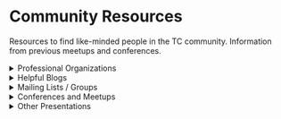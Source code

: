 # Community Resources

Resources to find like-minded people in the TC community. Information from previous meetups and conferences.
<details>
<summary>Professional Organizations</summary>

* [Write the Docs](https://www.writethedocs.org) &ndash; International group with a presence in Israel. They have meetups and conferences. They also have an awesome slack channel. 
* [Tekom](https://www.technical-communication.org) &ndash; An organization out of Europe with chapters in 12 countries and over 10,000 members. They have regular activities throughout Europe, Israel, and Asia (China, Japan, India, etc.). There is a chapter in Israel and they host events regularly (4-5 per year), and are currently offering online webinars and programs. Ask Paula Stern for details: paula@writepoint.com.
* [STC](https://www.stc.org/) &ndash; Society for Technical Communication. An international professional organization out of the US. There is currently no chapter in Israel. 
* [ProComm](https://procomm.ieee.org/) &ndash; IEEE's TechComm group.  
* [CIDM](https://www.infomanagementcenter.com/) &ndash; Center for Information-Development Management. An organization of information development, training, and support managers from around the world. CIDM facilitates collaboration regarding information development among skilled managers in the information industry.  
* [Bobcoup ](https://bocoup.com/services) &ndash; Technology consulting services.  
* [Contribute to Drupal's Documentation](https://www.drupal.org/community/contributor-guide/contribution-areas/documentation) &ndash; Drupal is the best digital experience platform (DXP) on the web.  
* [Drupal Slack Channels](https://www.drupal.org/community/contributor-guide/reference-information/talk/tools/slack)  
* [The Good Docs Project Community](https://thegooddocsproject.dev/community/) &ndash; A community of technical writers, developers, UX designers, and more who work together to make software documentation better.  
* [GitHub Docs Contributing Guide](https://github.com/github/docs/blob/main/CONTRIBUTING.md#reviewing) &ndash; Contribute to GitHub Docs! 
</details>

<details>
<summary>Helpful Blogs</summary>

* [Tom Johnson](https://www.linkedin.com/in/ACoAAABKbO4BhPgNXb4ZLwyR51SNF-BUvO0Ijzo/)'s blog [I'd Rather Be Writing](https://idratherbewriting.com/) &ndash; Exploring technical trends and innovations.  
* [Alyssa Rock's blog](https://alyssarock.pro/?page_id=110) &ndash; Technical Writing blog.    
* [Every Page is Page One](https://everypageispageone.com/) &ndash; Mark Baker's Content Strategy and Technical Communication Blog.  
* [Ffeathers](https://ffeathers.wordpress.com/) &ndash; a Technical Writing and Fiction Blog. 
</details>

<details>
<summary>Mailing Lists / Groups</summary>

* [Techshoret](https://www.facebook.com/groups/techshoret) &ndash; Facebook Group for Israeli Technical Communication Specialists Facebook.  
* [Microcopy & UX Writing](https://www.facebook.com/groups/microcopy) &ndash; the largest UX writing community in the world on Facebook.  
* [Opensource.com](https://opensource.com/about) &ndash; open group creating daily publication focused on open source and Linux tutorials, stories, and resources.  
</details>

<details>
<summary>Conferences and Meetups</summary>

#### Write the Docs Conference, Portland 2021. Sketchnotes

* [Sketchnotes for Jessica Garson's presentation](https://twitter.com/writethedocs/status/1386733059383431172)  
* [Sketchnotes for Daniele Procida's presentation](https://twitter.com/writethedocs/status/1386745642362490885)  
* [Sketchnotes for Paris Buttfield Addison's presentation](https://twitter.com/writethedocs/status/1386822901345787909?s=20)  
* [Sketchnotes for Swapnil Ogale's presentation](https://twitter.com/writethedocs/status/1386813086791831563)  
* [Sketchnotes for Rachael Miller Stavchansky's presentation](https://twitter.com/writethedocs/status/1386799496965861379?s=20)  
* [Sketchnotes for Sarah R. Rodlund's presentation](https://twitter.com/writethedocs/status/1386788675741122564)  
* [Laura Novich - Documentation Communities](https://twitter.com/writethedocs/status/1387081102578307074)  
* [Deanna Thompson - Building a Style Guide](https://twitter.com/writethedocs/status/1387090917463498752?s=20)  
* [Falon Darville - Almost None to Some](https://twitter.com/writethedocs/status/1387104507134312453/photo/1)  
* [Ines Stefanovic - Is the Tech Writer a Tester and Is the Tester a Tech Writer?](https://twitter.com/writethedocs/status/1387116334849265666/photo/1)  
* [Rin Oliver - Writing Documentation with Neurodivergent Open Source Contributors in Mind](https://twitter.com/writethedocs/status/1387149805672075269?s=20)  
* [Katherine Karaus - Invisible Influence: The documentation behind UX copy](https://twitter.com/writethedocs/status/1387161633294745601?s=20)  
* [Nicola Yap - Level Up: Onboarding that enables writers to THRIVE](https://twitter.com/writethedocs/status/1387172957991051265?s=20)  

#### Meetups
* [The Future of Illusions](https://www.meetup.com/virtual-write-the-docs-east-coast-quorum/events/277740846/)  
* [Write the Docs](https://www.meetup.com/Write-the-Docs-Atlanta/)  
* [Write the Docs Quorum](https://github.com/write-the-docs-quorum/quorum-meetups)  
* [How to Organize a Meetup](https://github.com/write-the-docs-quorum/quorum-meetups/blob/main/meetup-organizing.md)  

#### Slides
 
* [Writing Good Introductory Sections](https://docs.google.com/document/d/14XAlBbUX6w8-r77F_b8Ey6rltEOUzv0Ku676-iFOZ8Q/edit#heading=h.m6hi8773cc73)  
* [Putting the “Tech” in Technical Writer](https://drive.google.com/file/d/1HIMf_4Ce-vkTH1lVbeN1eDRyAcTObG4k/view)  
* [Cross Functional Tech Writing: An Introduction](https://onedrive.live.com/view.aspx?resid=540B7C792FBC5767!17326&ithint=file%2cpptx&authkey=!AJKvuEI_Mmnuryo)  
* [Shuffle Ball Change. Sashay Your Way to Clearer API Documentation](http://slides.com/rstav/wtd2021)  
* [Why Docs Folks Make Awesome ERG Advocates](https://docs.google.com/presentation/d/1GyVpGAfzh3ZqT5nD3u3OsxByZzFXnH9EUhiaCHgIT1g/edit#slide=id.p)  
* [Laura Novich - Documentation Communities: Sound Strategy or Documentarian's Gambit?](https://www.slideshare.net/lauranovich/documentation-communities-sound-strategy-or-documentarians-gambit)  
* [Deena Thompson - Building a style guide from the ground up: lessons learned from a lone writer](https://docs.google.com/presentation/d/1WPPUtZW5NFjrddQT6nWPGdl7E0SmPHd7-pXwn3WVeUc/edit#slide=id.gc6f73a04f_0_0)  
* [Falon Darville - Almost None to Some: Driving DISQO's Doc Culture as a Solo Documentarian](https://docs.google.com/presentation/d/1OWUHliM2X155i4I3txvFqWS3ioD3EC_nxezY5jp3F-A/edit)  
* [Ryan Macklin - 5 Things Game Design Taught Me About Tech Writing](https://docs.google.com/presentation/d/1J_1U9ea9uuyHldAL9ntjzD_O7FjQ1xJPdtuF2_EO92U/edit#slide=id.p)  
* [Jatin Billimoria - Bug Bashing Your Docs: Gamifying Doc Testing for Fun and Profit](https://docs.google.com/presentation/d/1oE0FHNLxf78c0wxIG7-80R8MHFINtY4vwrHRaHm7a4c/edit#slide=id.p)  
 
#### Conference Contributors  
 
* [Linette Voller LinkedIn](https://www.linkedin.com/posts/linettevoller_documentation-sketchnotes-techwriting-activity-6792772202421993472-qImC/)  
* [Linette Voller Website](https://linettevoller.com/)  
* [Linette Voller - 5 Steps Towards Making Sketchnotes](https://www.youtube.com/watch?v=uF0XAuQmfdM)  
</details>

<details>
<summary>Other Presentations</summary>
 
* [Laura Novich - Zhu and the Art of Bridge Building](https://www.slideshare.net/lauranovich/zhu-and-the-art-of-bridge-building) &ndash; MegaComm 2020 slides.  
* [Graphic Content Warning: The Pros, Cons, and Alternatives to Screenshots](https://www.writethedocs.org/videos/portland/2018/graphic-content-warning-the-pros-cons-and-alternatives-to-screenshots-steve-stegelin/) &ndash; a video presentation from Write the Docs Portland 2018 by Steve Stegelin video.  
* [How to Edit Other People's Content without Pissing Them Off](https://www.writethedocs.org/videos/portland/2019/how-to-edit-other-peoples-content-without-pissing-them-off-ingrid-towey/) &ndash; a video presentation from Write the Docs Portland 2019 by Ingrid Towey video.  
* [Any friend of the docs is a friend of mine: Cultivating a community of documentation advocates](https://www.writethedocs.org/videos/portland/2019/any-friend-of-the-docs-is-a-friend-of-mine-cultivating-a-community-of-documentation-advocates-heather-stenson/) &ndash; Write the Docs Portland 2018; a video presentation by Heather Stenson.    
* [Treating Documentation like Code: a Practical Account](https://www.youtube.com/watch?v=Mzu-c-FoOdw) &ndash; Jodie Putrino; Write the Docs Portland 2017 video.  
* [Show Me the Money: How to Get Your Docs the Love and Support They Deserve](https://www.youtube.com/watch?v=8ZPUOwBIi3g) &ndash; Matt Reiner; Write the Docs Portland 2019 video.  
* [Friction Logging 101](https://www.youtube.com/watch?v=765wLWVcyS0) &ndash; Emma Iwao, DevRelCon video.  
* [Generating a Culture of Doc](https://www.youtube.com/watch?v=v41nPTpXnHQ&list=PLmV2D6sIiX3UpQFzAIWh-_gsUTGCCtFIj&index=4) &ndash; Leah Cutter video.  
 
 
